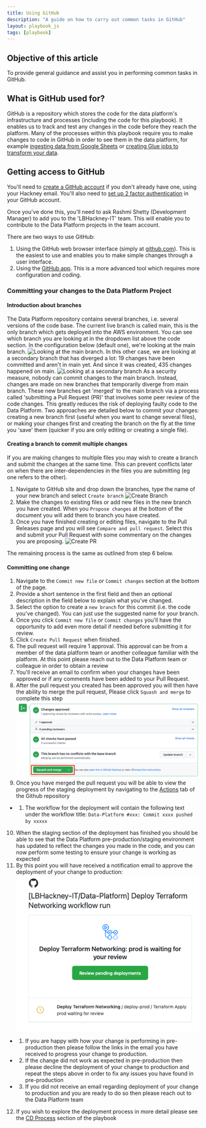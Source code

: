 ```yaml
---
title: Using GitHub
description: "A guide on how to carry out common tasks in GitHub"
layout: playbook_js
tags: [playbook]
---
```


## Objective of this article

To provide general guidance and assist you in performing common tasks in GitHub.

## What is GitHub used for?

GitHub is a repository which stores the code for the data platform's infrastructure and processes (including the code for this playbook). It enables us to track and test any changes in the code before they reach the platform. Many of the processes within this playbook require you to make changes to code in GitHub in order to see them in the data platform, for example [ingesting data from Google Sheets](https://playbook.hackney.gov.uk/Data-Platform-Playbook/playbook/ingesting-data/google-sheets-import) or [creating Glue jobs to transform your data](https://playbook.hackney.gov.uk/Data-Platform-Playbook/playbook/transforming-data/using-aws-glue/deploy-glue-jobs).

## Getting access to GitHub

You'll need to [create a GitHub account](https://github.com/signup) if you don't already have one, using your Hackney email. You'll also need to [set up 2 factor authentication](https://docs.github.com/en/authentication/securing-your-account-with-two-factor-authentication-2fa/configuring-two-factor-authentication) in your GitHub account.

Once you've done this, you'll need to ask Rashmi Shetty (Development Manager) to add you to the 'LBHackney-IT' team. This will enable you to contribute to the Data Platform projects in the team account.

There are two ways to use GitHub:

1. Using the GitHub web browser interface (simply at [github.com](https://github.com/)). This is the easiest to use and enables you to make simple changes through a user interface.
2. Using the [GitHub app](https://desktop.github.com/). This is a more advanced tool which requires more configuration and coding.

### Committing your changes to the Data Platform Project

#### Introduction about branches
The Data Platform repository contains several branches, i.e. several versions of the code base. The current live branch is called main, this is the only branch which gets deployed into the AWS environment. You can see which branch you are looking at in the dropdown list above the code section. In the configuration below (default one), we're looking at the main branch. ![Looking at the main branch](https://user-images.githubusercontent.com/5946742/201316320-f90d2274-d258-48fa-865b-4e5456e5fb9e.PNG). In this other case, we are looking at a secondary branch that has diverged a lot: 19 changes have been committed and aren't in main yet. And since it was created, 435 changes happened on main. ![Looking at a secondary branch](https://user-images.githubusercontent.com/5946742/201316320-f90d2274-d258-48fa-865b-4e5456e5fb9e.PNG)
As a security measure, nobody can commit changes to the main branch. Instead, changes are made on new branches that temporarily diverge from main branch. These new branches get 'merged' to the main branch via a process called 'submitting a Pull Request (PR)' that involves some peer review of the code changes. This greatly reduces the risk of deploying faulty code to the Data Platform.
Two approaches are detailed below to commit your changes: creating a new branch first (useful when you want to change several files), or making your changes first and creating the branch on the fly at the time you 'save' them (quicker if you are only editing or creating a single file).

#### Creating a branch to commit multiple changes

If you are making changes to multiple files you may wish to create a branch and submit the changes at the same time. This can prevent conflicts later on when there are inter-dependencies in the files you are submitting  (eg one refers to the other). 

1. Navigate to GitHub site and drop down the branches, type the name of your new branch and select `Create branch` 
![Create Branch](https://user-images.githubusercontent.com/5946742/201316320-f90d2274-d258-48fa-865b-4e5456e5fb9e.PNG)
2. Make the changes to existing files or add new files in the new branch you have created. When you `Propose changes` at the bottom of the document you will add them to branch you have created. 
3. Once you have finished creating or editing files, navigate to the Pull Releases page and you will see `Compare and pull request`. Select this and submit your Pull Request with some commentary on the changes you are proposing. 
![Create PR](https://user-images.githubusercontent.com/5946742/201317135-6ccb6b7c-b39f-4be8-be41-34c4091eda5b.PNG)

The remaining process is the same as outlined from step 6 below. 

#### Committing one change

1. Navigate to the `Commit new file` or `Commit changes` section at the bottom of the page.
2. Provide a short sentence in the first field and then an optional description in the field below to explain what you've changed.
3. Select the option to create a `new branch` for this commit (i.e. the code you've changed).
  You can just use the suggested name for your branch.
4. Once you click `Commit new file` or `Commit changes` you'll have the opportunity to add even more detail if needed before submitting it for review.
5. Click `Create Pull Request` when finished.
6. The pull request will require 1 approval. This approval can be from a member of the data platform team or another colleague familiar with the platform. At this point please reach out to the Data Platform team or colleague in order to obtain a review 
7. You'll receive an email to confirm when your changes have been approved or if any comments have been added to your Pull Request.
8. After the pull request you created has been approved you will then have the ability to merge the pull request, Please click `Squash and merge` to complete this step
  ![merge_pr.png](../images/merge_pr.png)
9. Once you have merged the pull request you will be able to view the progress of the staging deployment by navigating to the [Actions][actions-tab] tab of the Github repository
 - 1. The workflow for the deployment will contain the following text under the workflow title: ```Data-Platform #xxx: Commit xxxx pushed by xxxxx```
10. When the staging section of the deployment has finished you should be able to see that the Data Platform pre-production/staging environment has updated to reflect the changes you made in the code, and you can now perform some testing to ensure your change is working as expected
11. By this point you will have received a notification email to approve the deployment of your change to production:
  ![img.png](../images/production-deployment.png)
 - 1. If you are happy with how your change is performing in pre-production then please follow the links in the email you have received to progress your change to production. 
 - 2. If the change did not work as expected in pre-production then please decline the deployment of your change to production and repeat the steps above in order to fix any issues you have found in pre-production
 - 3. If you did not receive an email regarding deployment of your change to production and you are ready to do so then please reach out to the Data Platform team
12. If you wish to explore the deployment process in more detail please see the [CD Process](../../docs/CD-process.md) section of the playbook


[prerequisites]: ./index.md
[github_signup]: https://github.com/signup
[actions-tab]: https://github.com/LBHackney-IT/Data-Platform/actions
